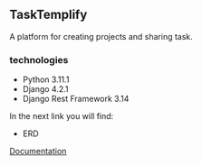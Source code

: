 ## TaskTemplify

A platform for creating projects  and sharing task.

### technologies

- Python 3.11.1
- Django 4.2.1
- Django Rest Framework 3.14

In the next link you will find:
- ERD

[Documentation](https://drive.google.com/file/d/1-2FdeBjeo4WgiZ_cEppBOQ0mpVEKgomP/view?usp=sharing)